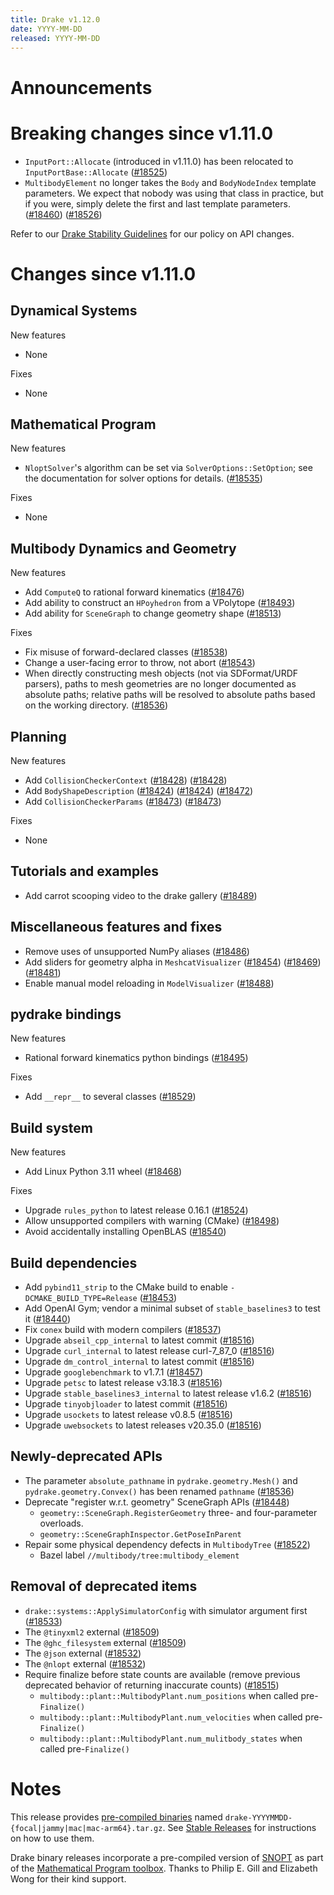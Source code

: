 ```yaml
---
title: Drake v1.12.0
date: YYYY-MM-DD
released: YYYY-MM-DD
---
```


# Announcements

# Breaking changes since v1.11.0

* `InputPort::Allocate` (introduced in v1.11.0) has been relocated to
  `InputPortBase::Allocate` ([#18525][_#18525])
* `MultibodyElement` no longer takes the `Body` and `BodyNodeIndex` template
  parameters.  We expect that nobody was using that class in practice, but
  if you were, simply delete the first and last template parameters.
  ([#18460][_#18460]) ([#18526][_#18526])

Refer to our [Drake Stability Guidelines](/stable.html) for our policy
on API changes.

# Changes since v1.11.0

## Dynamical Systems

<!-- <relnotes for systems go here> -->

New features

* None

Fixes

* None

## Mathematical Program

<!-- <relnotes for solvers go here> -->

New features

* `NloptSolver`'s algorithm can be set via `SolverOptions::SetOption`; see the
  documentation for solver options for details. ([#18535][_#18535])

Fixes

* None

## Multibody Dynamics and Geometry

<!-- <relnotes for geometry,multibody go here> -->

New features

* Add `ComputeQ` to rational forward kinematics ([#18476][_#18476])
* Add ability to construct an `HPoyhedron` from a VPolytope ([#18493][_#18493])
* Add ability for `SceneGraph` to change geometry shape ([#18513][_#18513])

Fixes

* Fix misuse of forward-declared classes ([#18538][_#18538])
* Change a user-facing error to throw, not abort ([#18543][_#18543])
* When directly constructing mesh objects (not via SDFormat/URDF parsers), paths
  to mesh geometries are no longer documented as absolute paths; relative
  paths will be resolved to absolute paths based on the working directory. ([#18536][_#18536])

## Planning

<!-- <relnotes for planning go here> -->

New features

* Add `CollisionCheckerContext` ([#18428][_#18428]) ([#18428][_#18428])
* Add `BodyShapeDescription` ([#18424][_#18424]) ([#18424][_#18424]) ([#18472][_#18472])
* Add `CollisionCheckerParams` ([#18473][_#18473])  ([#18473][_#18473])

Fixes

* None

## Tutorials and examples

<!-- <relnotes for examples,tutorials go here> -->

* Add carrot scooping video to the drake gallery ([#18489][_#18489])

## Miscellaneous features and fixes

<!-- <relnotes for common,math,lcm,lcmtypes,manipulation,perception,visualization go here> -->

* Remove uses of unsupported NumPy aliases ([#18486][_#18486])
* Add sliders for geometry alpha in `MeshcatVisualizer` ([#18454][_#18454]) ([#18469][_#18469]) ([#18481][_#18481])
* Enable manual model reloading in `ModelVisualizer` ([#18488][_#18488])

## pydrake bindings

<!-- <relnotes for bindings go here> -->

New features

* Rational forward kinematics python bindings ([#18495][_#18495])

Fixes

* Add `__repr__` to several classes ([#18529][_#18529])

## Build system

<!-- <relnotes for cmake,doc,setup,third_party,tools go here> -->

New features

* Add Linux Python 3.11 wheel ([#18468][_#18468])

Fixes

* Upgrade `rules_python` to latest release 0.16.1 ([#18524][_#18524])
* Allow unsupported compilers with warning (CMake) ([#18498][_#18498])
* Avoid accidentally installing OpenBLAS ([#18540][_#18540])

## Build dependencies

<!-- <relnotes for workspace go here> -->

* Add `pybind11_strip` to the CMake build to enable
  `-DCMAKE_BUILD_TYPE=Release` ([#18453][_#18453])
* Add OpenAI Gym; vendor a minimal subset of `stable_baselines3` to test it
  ([#18440][_#18440])
* Fix `conex` build with modern compilers ([#18537][_#18537])
* Upgrade `abseil_cpp_internal` to latest commit ([#18516][_#18516])
* Upgrade `curl_internal` to latest release curl-7_87_0 ([#18516][_#18516])
* Upgrade `dm_control_internal` to latest commit ([#18516][_#18516])
* Upgrade `googlebenchmark` to v1.7.1 ([#18457][_#18457])
* Upgrade `petsc` to latest release v3.18.3 ([#18516][_#18516])
* Upgrade `stable_baselines3_internal` to latest release v1.6.2 ([#18516][_#18516])
* Upgrade `tinyobjloader` to latest commit ([#18516][_#18516])
* Upgrade `usockets` to latest release v0.8.5 ([#18516][_#18516])
* Upgrade `uwebsockets` to latest releases v20.35.0 ([#18516][_#18516])

## Newly-deprecated APIs

* The parameter `absolute_pathname` in `pydrake.geometry.Mesh()` and
  `pydrake.geometry.Convex()` has been renamed `pathname` ([#18536][_#18536])
* Deprecate "register w.r.t. geometry" SceneGraph APIs ([#18448][_#18448])
  * `geometry::SceneGraph.RegisterGeometry` three- and four-parameter overloads.
  * `geometry::SceneGraphInspector.GetPoseInParent`
* Repair some physical dependency defects in `MultibodyTree` ([#18522][_#18522])
  * Bazel label `//multibody/tree:multibody_element`

## Removal of deprecated items

* `drake::systems::ApplySimulatorConfig` with simulator argument first ([#18533][_#18533])
* The `@tinyxml2` external ([#18509][_#18509])
* The `@ghc_filesystem` external ([#18509][_#18509])
* The `@json` external ([#18532][_#18532])
* The `@nlopt` external ([#18532][_#18532])
* Require finalize before state counts are available (remove previous
  deprecated behavior of returning inaccurate counts) ([#18515][_#18515])
  * `multibody::plant::MultibodyPlant.num_positions` when called pre-`Finalize()`
  * `multibody::plant::MultibodyPlant.num_velocities` when called pre-`Finalize()`
  * `multibody::plant::MultibodyPlant.num_mulitbody_states` when called pre-`Finalize()`

# Notes

This release provides [pre-compiled binaries](https://github.com/RobotLocomotion/drake/releases/tag/v1.12.0) named
``drake-YYYYMMDD-{focal|jammy|mac|mac-arm64}.tar.gz``. See [Stable Releases](/from_binary.html#stable-releases) for instructions on how to use them.

Drake binary releases incorporate a pre-compiled version of [SNOPT](https://ccom.ucsd.edu/~optimizers/solvers/snopt/) as part of the
[Mathematical Program toolbox](https://drake.mit.edu/doxygen_cxx/group__solvers.html). Thanks to
Philip E. Gill and Elizabeth Wong for their kind support.

<!-- <begin issue links> -->
[_#18424]: https://github.com/RobotLocomotion/drake/pull/18424
[_#18428]: https://github.com/RobotLocomotion/drake/pull/18428
[_#18440]: https://github.com/RobotLocomotion/drake/pull/18440
[_#18448]: https://github.com/RobotLocomotion/drake/pull/18448
[_#18453]: https://github.com/RobotLocomotion/drake/pull/18453
[_#18454]: https://github.com/RobotLocomotion/drake/pull/18454
[_#18457]: https://github.com/RobotLocomotion/drake/pull/18457
[_#18460]: https://github.com/RobotLocomotion/drake/pull/18460
[_#18468]: https://github.com/RobotLocomotion/drake/pull/18468
[_#18469]: https://github.com/RobotLocomotion/drake/pull/18469
[_#18472]: https://github.com/RobotLocomotion/drake/pull/18472
[_#18473]: https://github.com/RobotLocomotion/drake/pull/18473
[_#18476]: https://github.com/RobotLocomotion/drake/pull/18476
[_#18481]: https://github.com/RobotLocomotion/drake/pull/18481
[_#18486]: https://github.com/RobotLocomotion/drake/pull/18486
[_#18488]: https://github.com/RobotLocomotion/drake/pull/18488
[_#18489]: https://github.com/RobotLocomotion/drake/pull/18489
[_#18493]: https://github.com/RobotLocomotion/drake/pull/18493
[_#18495]: https://github.com/RobotLocomotion/drake/pull/18495
[_#18498]: https://github.com/RobotLocomotion/drake/pull/18498
[_#18509]: https://github.com/RobotLocomotion/drake/pull/18509
[_#18513]: https://github.com/RobotLocomotion/drake/pull/18513
[_#18515]: https://github.com/RobotLocomotion/drake/pull/18515
[_#18516]: https://github.com/RobotLocomotion/drake/pull/18516
[_#18522]: https://github.com/RobotLocomotion/drake/pull/18522
[_#18524]: https://github.com/RobotLocomotion/drake/pull/18524
[_#18525]: https://github.com/RobotLocomotion/drake/pull/18525
[_#18526]: https://github.com/RobotLocomotion/drake/pull/18526
[_#18529]: https://github.com/RobotLocomotion/drake/pull/18529
[_#18532]: https://github.com/RobotLocomotion/drake/pull/18532
[_#18533]: https://github.com/RobotLocomotion/drake/pull/18533
[_#18535]: https://github.com/RobotLocomotion/drake/pull/18535
[_#18536]: https://github.com/RobotLocomotion/drake/pull/18536
[_#18537]: https://github.com/RobotLocomotion/drake/pull/18537
[_#18538]: https://github.com/RobotLocomotion/drake/pull/18538
[_#18540]: https://github.com/RobotLocomotion/drake/pull/18540
[_#18543]: https://github.com/RobotLocomotion/drake/pull/18543
<!-- <end issue links> -->

<!--
  Current oldest_commit d735ad725492253b9dbd71d8aeef6702178b2dfb (exclusive).
  Current newest_commit 39233496148d1d016e0d853102b3b4a93d50fbd2 (inclusive).
-->
